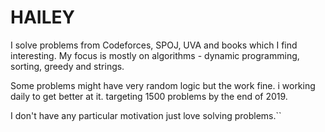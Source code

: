# HAILEY


I solve problems from Codeforces, SPOJ, UVA and books which I find interesting.
My focus is mostly on algorithms - dynamic programming, sorting, greedy and strings.

Some problems might have very random logic but the work fine. i working daily to get better at it.
targeting 1500 problems by the end of 2019.

I don't have any particular motivation just love solving problems.``
